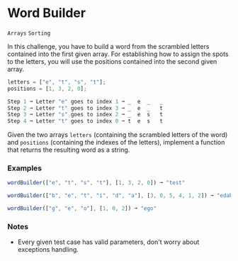# Word Builder

`Arrays` `Sorting`



In this challenge, you have to build a word from the scrambled letters contained into the first given array. For establishing how to assign the spots to the letters, you will use the positions contained into the second given array.

```js
letters = ["e", "t", "s", "t"];
positions = [1, 3, 2, 0];

Step 1 ➞ Letter "e" goes to index 1 ➞ _  e  _   _
Step 2 ➞ Letter "t" goes to index 3 ➞ _  e  _   t
Step 3 ➞ Letter "s" goes to index 2 ➞ _  e  s   t
Step 4 ➞ Letter "t" goes to index 0 ➞ t  e  s   t
```

Given the two arrays `letters` (containing the scrambled letters of the word) and `positions` (containing the indexes of the letters), implement a function that returns the resulting word as a string.

### Examples

```js
wordBuilder(["e", "t", "s", "t"], [1, 3, 2, 0]) ➞ "test"

wordBuilder(["b", "e", "t", "i", "d", "a"], [3, 0, 5, 4, 1, 2]) ➞ "edabit"

wordBuilder(["g", "e", "o"], [1, 0, 2]) ➞ "ego"
```

### Notes

- Every given test case has valid parameters, don't worry about exceptions handling.
